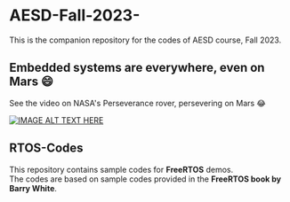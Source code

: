 # AESD-Fall-2023-
This is the companion repository for the codes of AESD course, Fall 2023.

## Embedded systems are everywhere, even on Mars 😄
See the video on NASA's Perseverance rover, persevering on Mars :joy: 

[![IMAGE ALT TEXT HERE](https://img.youtube.com/vi/aQhElFs5B48/0.jpg)](https://www.youtube.com/watch?v=aQhElFs5B48)

## RTOS-Codes
This repository contains sample codes for **FreeRTOS** demos.\
The codes are based on sample codes provided in the **FreeRTOS book by Barry White**.


